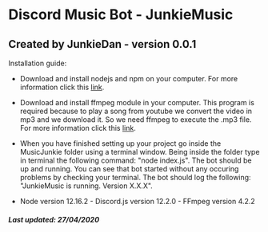 
#   Discord Music Bot - JunkieMusic     
##  Created by JunkieDan - version 0.0.1  

Installation guide:

* Download and install nodejs and npm on your computer.
  For more information click this [link](https://nodejs.org/).

* Download and install ffmpeg module in your computer. This program is required
  because to play a song from youtube we convert the video in mp3 and we
  download it. So we need ffmpeg to execute the .mp3 file.
  For more information click this [link](http://ffmpeg.org/).

* When you have finished setting up your project go inside the MusicJunkie
  folder using a terminal window. Being inside the folder type in terminal the
  following command: "node index.js". The bot should be up and running. You can
  see that bot started without any occuring problems by checking your terminal.
  The bot should log the following: "JunkieMusic is running. Version X.X.X".
  
* Node version 12.16.2 - Discord.js version 12.2.0 - FFmpeg version 4.2.2


#####       Last updated: 27/04/2020    
